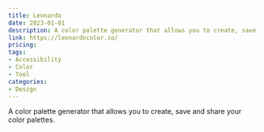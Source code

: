```yaml
---
title: Leonardo
date: 2023-01-01
description: A color palette generator that allows you to create, save and share your color palettes.
link: https://leonardocolor.io/
pricing: 
tags: 
- Accessibility
- Color
- Tool
categories: 
- Design
---
```


A color palette generator that allows you to create, save and share your color palettes.